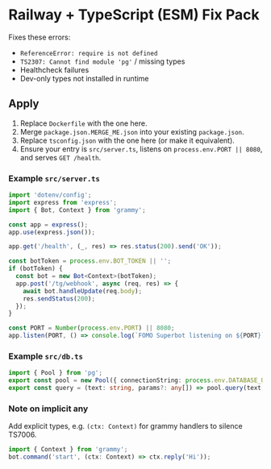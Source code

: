 # Railway + TypeScript (ESM) Fix Pack

Fixes these errors:
- `ReferenceError: require is not defined`
- `TS2307: Cannot find module 'pg'` / missing types
- Healthcheck failures
- Dev-only types not installed in runtime

## Apply
1) Replace `Dockerfile` with the one here.
2) Merge `package.json.MERGE_ME.json` into your existing `package.json`.
3) Replace `tsconfig.json` with the one here (or make it equivalent).
4) Ensure your entry is `src/server.ts`, listens on `process.env.PORT || 8080`, and serves `GET /health`.

### Example `src/server.ts`
```ts
import 'dotenv/config';
import express from 'express';
import { Bot, Context } from 'grammy';

const app = express();
app.use(express.json());

app.get('/health', (_, res) => res.status(200).send('OK'));

const botToken = process.env.BOT_TOKEN || '';
if (botToken) {
  const bot = new Bot<Context>(botToken);
  app.post('/tg/webhook', async (req, res) => {
    await bot.handleUpdate(req.body);
    res.sendStatus(200);
  });
}

const PORT = Number(process.env.PORT) || 8080;
app.listen(PORT, () => console.log(`FOMO Superbot listening on ${PORT}`));
```

### Example `src/db.ts`
```ts
import { Pool } from 'pg';
export const pool = new Pool({ connectionString: process.env.DATABASE_URL });
export const query = (text: string, params?: any[]) => pool.query(text, params);
```

### Note on implicit any
Add explicit types, e.g. `(ctx: Context)` for grammy handlers to silence TS7006.
```ts
import { Context } from 'grammy';
bot.command('start', (ctx: Context) => ctx.reply('Hi'));
```
